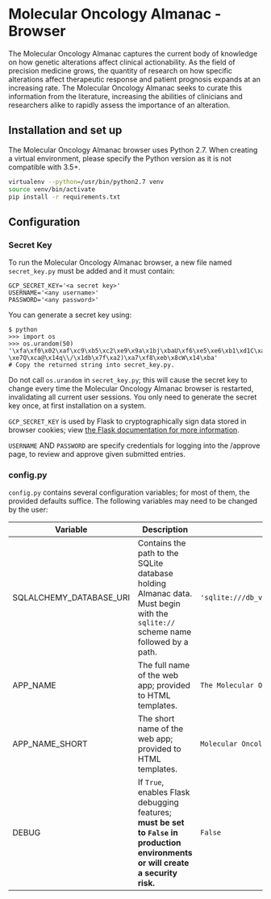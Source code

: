 # Molecular Oncology Almanac - Browser
The Molecular Oncology Almanac captures the current body of knowledge on how genetic alterations affect clinical actionability. As the field of precision medicine grows, the quantity of research on how specific alterations affect therapeutic response and patient prognosis expands at an increasing rate. The Molecular Oncology Almanac seeks to curate this information from the literature, increasing the abilities of clinicians and researchers alike to rapidly assess the importance of an alteration.

## Installation and set up
The Molecular Oncology Almanac browser uses Python 2.7. When creating a virtual environment, please specify the Python version as it is not compatible with 3.5+.
```bash
virtualenv --python=/usr/bin/python2.7 venv
source venv/bin/activate
pip install -r requirements.txt
```

## Configuration
### Secret Key
To run the Molecular Oncology Almanac browser, a new file named `secret_key.py` must be added and it must contain:

    GCP_SECRET_KEY='<a secret key>'
    USERNAME='<any username>'
    PASSWORD='<any password>'

You can generate a secret key using:

    $ python
    >>> import os
    >>> os.urandom(50)
    '\xfa\xf0\x02\xaf\xc9\xb5\xc2\xe9\x9a\x1bj\xbaU\xf6\xe5\xe6\xb1\xd1C\xa1\xf9\xfb=u\x883k::-\xe7Q\xca@\x14q\\/\x1db\x7f\xa2)\xa7\xf8\xeb\x8cW\x14\xba'
    # Copy the returned string into secret_key.py.

Do not call `os.urandom` in `secret_key.py`; this will cause the secret key to change every time the Molecular Oncology Almanac browser is restarted, invalidating all current user sessions. You only need to generate the secret key once, at first installation on a system.

`GCP_SECRET_KEY` is used by Flask to cryptographically sign data stored in browser cookies; view [the Flask documentation for more information](http://flask.pocoo.org/docs/1.0/quickstart/#sessions).

`USERNAME` AND `PASSWORD` are specify credentials for logging into the /approve page, to review and approve given submitted entries. 

### config.py
`config.py` contains several configuration variables; for most of them, the provided defaults suffice. The following variables may need to be changed by the user:

|Variable|Description|Example|
|--------|-----------|-------|
|SQLALCHEMY_DATABASE_URI|Contains the path to the SQLite database holding Almanac data. Must begin with the `sqlite://` scheme name followed by a path.|`'sqlite:///db_versions/almanac.0.4.0.sqlite3'`|
|APP_NAME|The full name of the web app; provided to HTML templates.|`The Molecular Oncology Almanac`|
|APP_NAME_SHORT|The short name of the web app; provided to HTML templates.|`Molecular Oncology Almanac`|
|DEBUG|If `True`, enables Flask debugging features; **must be set to `False` in production environments or will create a security risk.**|`False`|
